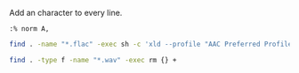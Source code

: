 

Add an character to every line.

```vim
:% norm A,
```


```bash
find . -name "*.flac" -exec sh -c 'xld --profile "AAC Preferred Profile" -o "$(dirname "{}")" "{}"' \;
```

```bash
find . -type f -name "*.wav" -exec rm {} +
```
